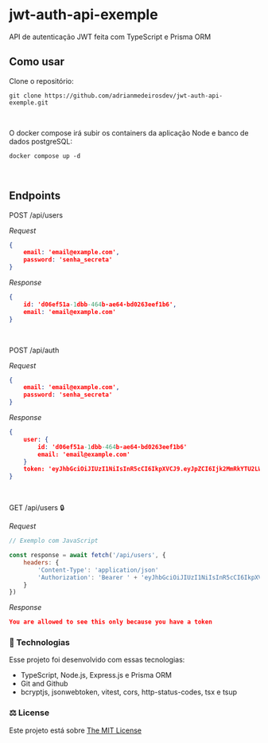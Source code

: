 # jwt-auth-api-exemple
API de autenticação JWT feita com TypeScript e Prisma ORM
## Como usar
Clone o repositório:
```console
git clone https://github.com/adrianmedeirosdev/jwt-auth-api-exemple.git
```
<br>

O docker compose irá subir os containers da aplicação Node e banco de dados postgreSQL:
```console
docker compose up -d
```
<br>

## Endpoints
POST /api/users  

_Request_
```json
{
    email: 'email@example.com',
    password: 'senha_secreta'
}
```

_Response_
```json
{
    id: 'd06ef51a-1dbb-464b-ae64-bd0263eef1b6',
    email: 'email@example.com'
}
```
<br/>

POST /api/auth  

_Request_
```json
{
    email: 'email@example.com',
    password: 'senha_secreta'
}
```
_Response_
```json
{
    user: {
        id: 'd06ef51a-1dbb-464b-ae64-bd0263eef1b6'
        email: 'email@example.com'
    }
    token: 'eyJhbGciOiJIUzI1NiIsInR5cCI6IkpXVCJ9.eyJpZCI6Ijk2MmRkYTU2LWY2MDgtNDk5Zi05Y2M3LTIxZmM2MjRmOTY1OSIsImlhdCI6MTcxMzkyNTA0NywiZXhwIjoxNzE0MDExNDQ3fQ.xBiNAfMJrjk9tpicpIYr4Y7wdD93d2RlZRFT3W5m9dw'
}
```
<br/>

GET /api/users 🔒

_Request_
```javascript
// Exemplo com JavaScript

const response = await fetch('/api/users', {
    headers: {
        'Content-Type': 'application/json'
        'Authorization': 'Bearer ' + 'eyJhbGciOiJIUzI1NiIsInR5cCI6IkpXVCJ9.eyJpZCI6Ijk2MmRkYTU2LWY2MDgtNDk5Zi05Y2M3LTIxZmM2MjRmOTY1OSIsImlhdCI6MTcxMzkyNTA0NywiZXhwIjoxNzE0MDExNDQ3fQ.xBiNAfMJrjk9tpicpIYr4Y7wdD93d2RlZRFT3W5m9dw'
    }
})
```

_Response_
```json
You are allowed to see this only because you have a token
```

### 🚀 Technologias

Esse projeto foi desenvolvido com essas tecnologias:

- TypeScript, Node.js, Express.js e Prisma ORM 
- Git and Github
- bcryptjs, jsonwebtoken, vitest, cors, http-status-codes, tsx e tsup


### ⚖ License
<p> Este projeto está sobre <a href="https://opensource.org/license/mit/" target="_blank">The MIT License</a> </p>


